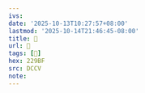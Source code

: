 ```yaml
---
ivs:
date: '2025-10-13T10:27:57+08:00'
lastmod: '2025-10-14T21:46:45-08:00'
title: 􄏮
url: 􄏮
tags: [𢦿]
hex: 229BF
src: DCCV
note:
---
```

